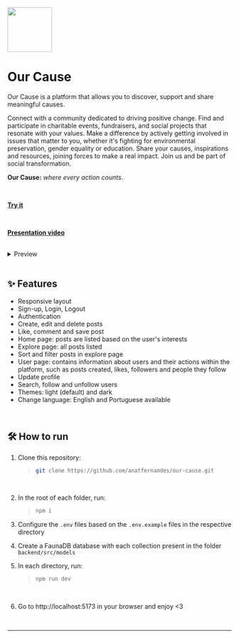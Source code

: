 <img align=top height=100 src="https://github.com/anatfernandes/our-cause/assets/97851922/193f41c3-136c-485e-800a-83c1c935d91b" />

# Our Cause

Our Cause is a platform that allows you to discover, support and share meaningful causes.

Connect with a community dedicated to driving positive change. Find and participate in charitable events, fundraisers, and social projects that resonate with your values. Make a difference by actively getting involved in issues that matter to you, whether it's fighting for environmental preservation, gender equality or education. Share your causes, inspirations and resources, joining forces to make a real impact. Join us and be part of social transformation.

**Our Cause:** _where every action counts_.

<br />

**[Try it](https://our-cause-app.web.app)**

<br />

**[Presentation video](https://youtu.be/oQ_LaWXJn3E)**

<br />

<details>
	<summary>Preview</summary>

  <div align=center>
   <img height=500 align=top src="https://github.com/anatfernandes/our-cause/assets/97851922/fa0caa1d-8a3b-46bc-97f4-c0151c5c1e9b" />
   &nbsp; &nbsp; &nbsp; &nbsp; &nbsp; &nbsp; &nbsp;
   <img height=500 align=top src="https://github.com/anatfernandes/our-cause/assets/97851922/433cf9f3-8bd2-4818-bc88-a0eb81a93536" />
  </div>

  <br />
  
  <div align=center>
   <img height=500 align=top src="https://github.com/anatfernandes/our-cause/assets/97851922/9fb94ca3-f4e1-4ae8-aeb7-60522fa17c86" />
   &nbsp; &nbsp; &nbsp; &nbsp; &nbsp; &nbsp; &nbsp;
   <img height=500 align=top src="https://github.com/anatfernandes/our-cause/assets/97851922/f9f896e1-1af9-4a1c-b933-b95c95368d1c" />
  </div>
  
  <br />
  
  <div align=center>
   <img height=500 align=top src="https://github.com/anatfernandes/our-cause/assets/97851922/8b1a0da6-96e0-46f4-a1b8-68cd893da79e" />
   &nbsp; &nbsp; &nbsp; &nbsp; &nbsp; &nbsp; &nbsp;
   <img height=500 align=top src="https://github.com/anatfernandes/our-cause/assets/97851922/e23785d6-9054-4bb8-9859-08a468aedc5c" />
  </div>
</details>

<br />

## :sparkles: Features

- Responsive layout
- Sign-up, Login, Logout
- Authentication
- Create, edit and delete posts
- Like, comment and save post
- Home page: posts are listed based on the user's interests
- Explore page: all posts listed
- Sort and filter posts in explore page
- User page: contains information about users and their actions within the platform, such as posts created, likes, followers and people they follow
- Update profile
- Search, follow and unfollow users
- Themes: light (default) and dark
- Change language: English and Portuguese available

<br />

## :hammer_and_wrench: How to run

1. Clone this repository:

   > ```bash
   > git clone https://github.com/anatfernandes/our-cause.git
   > ```

<br />

2. In the root of each folder, run:

   > ```bash
   > npm i
   > ```

3. Configure the `.env` files based on the `.env.example` files in the respective directory
4. Create a FaunaDB database with each collection present in the folder `backend/src/models`
5. In each directory, run:
  
   > ```bash
   > npm run dev
   > ```

<br />

   
6. Go to http://localhost:5173 in your browser and enjoy <3

<br />

---
